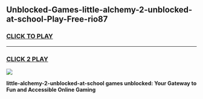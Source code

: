 
## Unblocked-Games-little-alchemy-2-unblocked-at-school-Play-Free-rio87
<h3>
<a href="https://premium76.site?title=little-alchemy-2-unblocked-at-school&ref=21A">CLICK TO PLAY</a></h3>
<hr>

<h3>
<a href="https://premium76.site?title=little-alchemy-2-unblocked-at-school&ref=21A">CLICK 2 PLAY</a>
  
</h3>

<a href="https://premium76.site?title=little-alchemy-2-unblocked-at-school&ref=21A"><img src="https://clearcache.store/games.png"></a>


**little-alchemy-2-unblocked-at-school games unblocked: Your Gateway to Fun and Accessible Online Gaming**
